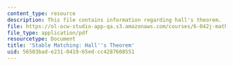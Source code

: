 ```yaml
---
content_type: resource
description: This file contains information regarding hall's theorem.
file: https://ol-ocw-studio-app-qa.s3.amazonaws.com/courses/6-042j-mathematics-for-computer-science-spring-2015/56503bade231041965edcc4287608551_MIT6_042JS15_halls_thorem.pdf
file_type: application/pdf
resourcetype: Document
title: 'Stable Matching: Hall''s Theorem'
uid: 56503bad-e231-0419-65ed-cc4287608551
---
```

